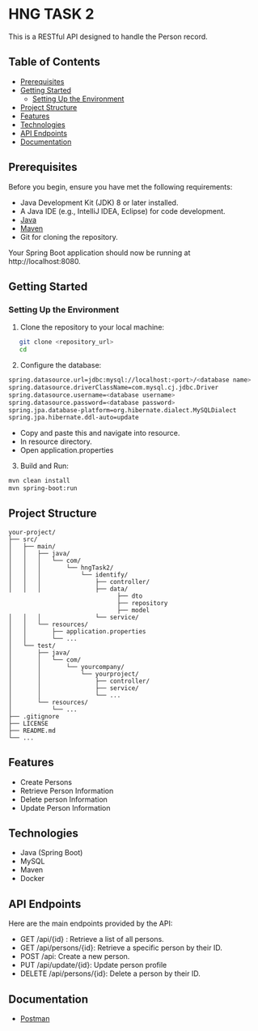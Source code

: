 # HNG TASK 2

This is a RESTful API designed to handle the Person record.


## Table of Contents
- [Prerequisites](#prerequisites)
- [Getting Started](#getting-started)
  - [Setting Up the Environment](#setting-up-the-environment)
- [Project Structure](#project-structure)
- [Features](#features)
- [Technologies](#technologies)
- [API Endpoints](#api-endpoints)
- [Documentation](#documentation)



## Prerequisites
Before you begin, ensure you have met the following requirements:
- Java Development Kit (JDK) 8 or later installed.
- A Java IDE (e.g., IntelliJ IDEA, Eclipse) for code development.
- [Java](https://www.oracle.com/java/)
- [Maven](https://maven.apache.org/)
- Git for cloning the repository.

Your Spring Boot application should now be running at http://localhost:8080.
## Getting Started

### Setting Up the Environment
1. Clone the repository to your local machine:
```bash
   git clone <repository_url>
   cd 
   ```
2. Configure the database:
```bash
spring.datasource.url=jdbc:mysql://localhost:<port>/<database name>
spring.datasource.driverClassName=com.mysql.cj.jdbc.Driver
spring.datasource.username=<database username>
spring.datasource.password=<database password>
spring.jpa.database-platform=org.hibernate.dialect.MySQLDialect
spring.jpa.hibernate.ddl-auto=update
```
- Copy and paste this and navigate into resource.
- In resource directory.
- Open application.properties

3. Build and Run:
```bash
mvn clean install
mvn spring-boot:run
```

## Project Structure
````
your-project/
├── src/
│   ├── main/
│   │   ├── java/
│   │   │   └── com/
│   │   │       └── hngTask2/
│   │   │           └── identify/
│   │   │               ├── controller/
│   │   │               ├── data/
                              ├── dto
                              ├── repository
                              ├── model                              
│   │   │               └── service/
│   │   └── resources/
│   │       ├── application.properties
│   │       └── ...
│   └── test/
│       ├── java/
│       │   └── com/
│       │       └── yourcompany/
│       │           └── yourproject/
│       │               ├── controller/
│       │               ├── service/
│       │               └── ...
│       └── resources/
│           └── ...
├── .gitignore
├── LICENSE
├── README.md
└── ...
````

## Features

- Create Persons
- Retrieve Person Information
- Delete person Information
- Update Person Information

## Technologies

- Java (Spring Boot)
- MySQL 
- Maven
- Docker


## API Endpoints
Here are the main endpoints provided by the API:

- GET /api/{id} : Retrieve a list of all persons.
- GET /api/persons/{id}: Retrieve a specific person by their ID.
- POST /api: Create a new person.
- PUT /api/update/{id}: Update person profile
- DELETE /api/persons/{id}: Delete a person by their ID.

## Documentation
- [Postman](https://documenter.getpostman.com/view/24396338/2s9YC5yXiQ)